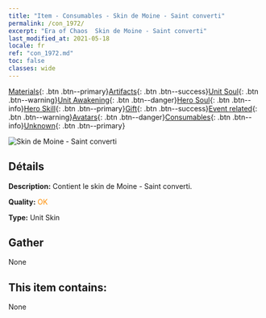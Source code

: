 ```yaml
---
title: "Item - Consumables - Skin de Moine - Saint converti"
permalink: /con_1972/
excerpt: "Era of Chaos  Skin de Moine - Saint converti"
last_modified_at: 2021-05-18
locale: fr
ref: "con_1972.md"
toc: false
classes: wide
---
```

 [Materials](/ItemsFR/){: .btn .btn--primary}[Artifacts](/ItemsFR/Artifacts/){: .btn .btn--success}[Unit Soul](/ItemsFR/UnitSoul/){: .btn .btn--warning}[Unit Awakening](/ItemsFR/UnitAwakening/){: .btn .btn--danger}[Hero Soul](/ItemsFR/HeroSoul/){: .btn .btn--info}[Hero Skill](/ItemsFR/HeroSkill/){: .btn .btn--primary}[Gift](/ItemsFR/Gift/){: .btn .btn--success}[Event related](/ItemsFR/Events/){: .btn .btn--warning}[Avatars](/ItemsFR/Avatars/){: .btn .btn--danger}[Consumables](/ItemsFR/Consumables/){: .btn .btn--info}[Unknown](/ItemsFR/Unknown/){: .btn .btn--primary}

 ![Skin de Moine - Saint converti](/images/u/ti_senglvshengdan.jpg)

## Détails
 **Description:** Contient le skin de Moine - Saint converti.

 **Quality:** <span style="color: #FF8C00">OK</span>

 **Type:** Unit Skin

## Gather

  None

## This item contains:

  None

